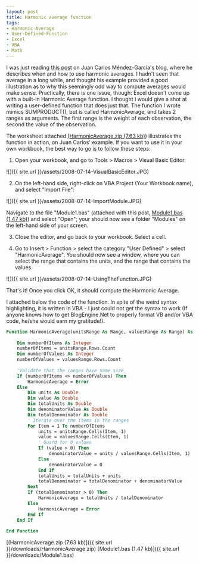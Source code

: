 ```yaml
---
layout: post
title: Harmonic average function
tags:
- Harmonic-Average
- User-Defined-Function
- Excel
- VBA
- Math
---
```


I was just reading [this post](http://jcandkimmita.info/jc/2008/07/data-analysis/harmonic-averages/) on Juan Carlos M&eacute;ndez-Garc&iacute;a's blog, where he describes when and how to use harmonic averages. I hadn't seen that average in a long while, and thought his example provided a good illustration as to why this seemingly odd way to compute averages would make sense.
Practically, there is one issue, though: Excel doesn't come up with a built-in Harmonic Average function. I thought I would give a shot at writing a user-defined function that does just that. The function I wrote mimics SUMPRODUCT(), but is called HarmonicAverage, and takes 2 ranges as arguments. The first range is the weight of each observation, the second the value of the observation. 

<!--more-->

The worksheet attached [(HarmonicAverage.zip (7.63 kb)](https://1drv.ms/u/s!AiindlgV58srw89_jm8y9wlyjXxZVA)) illustrates the function in action, on Juan Carlos' example. If you want to use it in your own workbook, the best way to go is to follow these steps:

1. Open your workbook, and go to Tools > Macros > Visual Basic Editor:

![]({{ site.url }}/assets/2008-07-14-VisualBasicEditor.JPG)

2. On the left-hand side, right-click on VBA Project (Your Workbook name), and select "Import File":

![]({{ site.url }}/assets/2008-07-14-ImportModule.JPG)

Navigate to the file "Module1.bas" (attached with this post, [Module1.bas (1.47 kb)](https://1drv.ms/u/s!AiindlgV58srw9ACTUJeZ3arwWh8Pw)) and select "Open"; your should now see a folder "Modules" on the left-hand side of your screen.

3. Close the editor, and go back to your workbook. Select a cell.

4. Go to Insert > Function > select the category "User Defined" > select "HarmonicAverage". You should now see a window, where you can select the range that contains the units, and the range that contains the values.

![]({{ site.url }}/assets/2008-07-14-UsingTheFunction.JPG)

That's it! Once you click OK, it should compute the Harmonic Average.

I attached below the code of the function. In spite of the weird syntax highlighting, it is written in VBA - I just could not get the syntax to work (If anyone knows how to get BlogEngine.Net to properly format VB and/or VBA code, he/she would earn my gratitude!).


``` vb
Function HarmonicAverage(unitsRange As Range, valuesRange As Range) As Double
    
    Dim numberOfItems As Integer
    numberOfItems = unitsRange.Rows.Count
    Dim numberOfValues As Integer
    numberOfValues = valuesRange.Rows.Count
    
    'Validate that the ranges have same size
    If (numberOfItems <> numberOfValues) Then
        HarmonicAverage = Error
    Else
        Dim units As Double
        Dim value As Double
        Dim totalUnits As Double
        Dim denominatorValue As Double
        Dim totalDenominator As Double
        ' Iterate over the items in the ranges
        For Item = 1 To numberOfItems
            units = unitsRange.Cells(Item, 1)
            value = valuesRange.Cells(Item, 1)
            ' Guard for 0 values
            If (value > 0) Then
                denominatorValue = units / valuesRange.Cells(Item, 1)
            Else
                denominatorValue = 0
            End If
            totalUnits = totalUnits + units
            totalDenominator = totalDenominator + denominatorValue
        Next
        If (totalDenominator > 0) Then
            HarmonicAverage = totalUnits / totalDenominator
        Else
            HarmonicAverage = Error
        End If
    End If
    
End Function
```

[(HarmonicAverage.zip (7.63 kb)]({{ site.url }}/downloads/HarmonicAverage.zip)
[Module1.bas (1.47 kb)]({{ site.url }}/downloads/Module1.bas)
